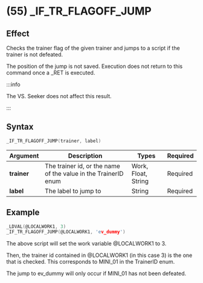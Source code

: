 # (55) _IF_TR_FLAGOFF_JUMP

## Effect

Checks the trainer flag of the given trainer and jumps to a script if the trainer is not defeated.

The position of the jump is not saved. Execution does not return to this command once a _RET is executed.

:::info

The VS. Seeker does not affect this result.

:::

## Syntax

```c
_IF_TR_FLAGOFF_JUMP(trainer, label)
```

| Argument | Description | Types | Required |
| - | - | - | - |
| **trainer** | The trainer id, or the name of the value in the TrainerID enum | Work, Float, String | Required |
| **label** | The label to jump to | String | Required |

## Example

```c
_LDVAL(@LOCALWORK1, 3)
_IF_TR_FLAGOFF_JUMP(@LOCALWORK1, 'ev_dummy')
```

The above script will set the work variable @LOCALWORK1 to 3.

Then, the trainer id contained in @LOCALWORK1 (in this case 3) is the one that is checked. This corresponds to MINI_01 in the TrainerID enum.

The jump to ev_dummy will only occur if MINI_01 has not been defeated.
